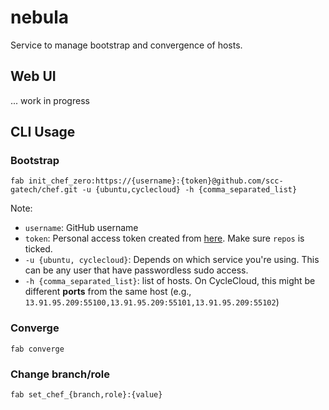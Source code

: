 # nebula
Service to manage bootstrap and convergence of hosts.

## Web UI
... work in progress

## CLI Usage

### Bootstrap
`fab init_chef_zero:https://{username}:{token}@github.com/scc-gatech/chef.git -u {ubuntu,cyclecloud} -h {comma_separated_list}`

Note: 
 - `username`: GitHub username
 - `token`: Personal access token created from [here](https://github.com/settings/tokens). Make sure `repos` is ticked.
 - `-u {ubuntu, cyclecloud}`: Depends on which service you're using. This can be any user that have passwordless sudo access.
 - `-h {comma_separated_list}`: list of hosts. On CycleCloud, this might be different **ports** from the same host (e.g., `13.91.95.209:55100,13.91.95.209:55101,13.91.95.209:55102`)


### Converge
`fab converge`

### Change branch/role
`fab set_chef_{branch,role}:{value}`
